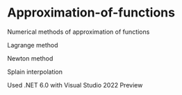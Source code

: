 # Approximation-of-functions
Numerical methods of approximation of functions

Lagrange method

Newton method

Splain interpolation

Used .NET 6.0 with Visual Studio 2022 Preview
